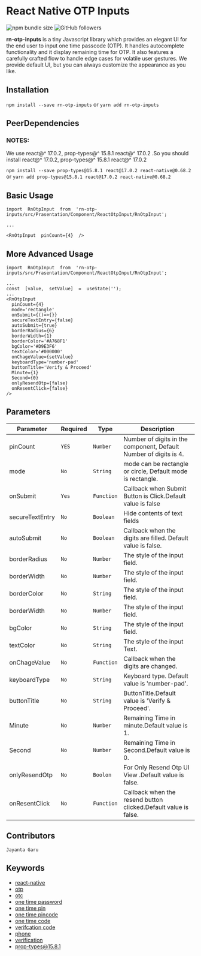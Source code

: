 # React Native OTP Inputs

<img alt="npm bundle size" src="https://img.shields.io/bundlephobia/min/rn-otp-inputs">
<img alt="GitHub followers" src="https://img.shields.io/github/followers/jayanta-hub?style=social">

**rn-otp-inputs** is a tiny Javascript library which provides an elegant UI for the end user to input one time passcode (OTP). It handles autocomplete functionality and it display remaining time for OTP. It also features a carefully crafted flow to handle edge cases for volatile user gestures. We provide default UI, but you can always customize the appearance as you like.

## Installation

`npm install --save rn-otp-inputs` or `yarn add rn-otp-inputs`

## PeerDependencies

### NOTES:

We use react@^ 17.0.2, prop-types@^ 15.8.1 react@^ 17.0.2 .So you should install react@^ 17.0.2, prop-types@^ 15.8.1 react@^ 17.0.2

`npm install --save prop-types@15.8.1 react@17.0.2 react-native@0.68.2` or `yarn add prop-types@15.8.1 react@17.0.2 react-native@0.68.2`

## Basic Usage

```
import  RnOtpInput  from  'rn-otp-inputs/src/Prasentation/Component/ReactOtpInput/RnOtpInput';

...

<RnOtpInput  pinCount={4}  />
```

## More Advanced Usage

```
import  RnOtpInput  from  'rn-otp-inputs/src/Prasentation/Component/ReactOtpInput/RnOtpInput';

...
const  [value,  setValue]  =  useState('');
...
<RnOtpInput
  pinCount={4}
  mode='rectangle'
  onSubmit={()=>{}}
  secureTextEntry={false}
  autoSubmit={true}
  borderRadius={6}
  borderWidth={1}
  borderColor='#A768F1'
  bgColor='#D9E3F6'
  textColor='#000000'
  onChageValue={setValue}
  keyboardType='number-pad'
  buttonTitle='Verify & Proceed'
  Minute={1}
  Second={0}
  onlyResendOtp={false}
  onResentClick={false}
/>
```

## Parameters

| Parameter       | Required | Type       | Description                                                       |
| --------------- | -------- | ---------- | ----------------------------------------------------------------- |
| pinCount        | `YES`    | `Number`   | Number of digits in the component, Default Number of digits is 4. |
| mode            | `No`     | `String`   | mode can be rectangle or circle, Default mode is rectangle.       |
| onSubmit        | `Yes`    | `Function` | Callback when Submit Button is Click.Default value is false       |
| secureTextEntry | `No`     | `Boolean`  | Hide contents of text fields                                      |
| autoSubmit      | `No`     | `Boolean`  | Callback when the digits are filled. Default value is false.      |
| borderRadius    | `No`     | `Number`   | The style of the input field.                                     |
| borderWidth     | `No`     | `Number`   | The style of the input field.                                     |
| borderColor     | `No`     | `String`   | The style of the input field.                                     |
| borderWidth     | `No`     | `Number`   | The style of the input field.                                     |
| bgColor         | `No`     | `String`   | The style of the input field.                                     |
| textColor       | `No`     | `String`   | The style of the input Text.                                      |
| onChageValue    | `No`     | `Function` | Callback when the digits are changed.                             |
| keyboardType    | `No`     | `String`   | Keyboard type. Default value is 'number-pad'.                     |
| buttonTitle     | `No`     | `String`   | ButtonTitle.Default value is 'Verify & Proceed'.                  |
| Minute          | `No`     | `Number`   | Remaining Time in minute.Default value is 1.                      |
| Second          | `No`     | `Number`   | Remaining Time in Second.Default value is 0.                      |
| onlyResendOtp   | `No`     | `Boolon`   | For Only Resend Otp UI View .Default value is false.              |
| onResentClick   | `No`     | `Function` | Callback when the resend button clicked.Default value is false.   |

## Contributors

`Jayanta Garu`

## Keywords

- [react-native](https://www.npmjs.com/search?q=keywords:react-native)
- [otp](https://www.npmjs.com/search?q=keywords:otp)
- [otc](https://www.npmjs.com/search?q=keywords:otc)
- [one time password](https://www.npmjs.com/search?q=keywords:one%20time%20password)
- [one time pin](https://www.npmjs.com/search?q=keywords:one%20time%20pin)
- [one time pincode](https://www.npmjs.com/search?q=keywords:one%20time%20pincode)
- [one time code](https://www.npmjs.com/search?q=keywords:one%20time%20code)
- [verifcation code](https://www.npmjs.com/search?q=keywords:verifcation%20code)
- [phone](https://www.npmjs.com/search?q=keywords:phone)
- [verification](https://www.npmjs.com/search?q=keywords:verification)
- [prop-types@15.8.1](https://www.npmjs.com/package/prop-types)
